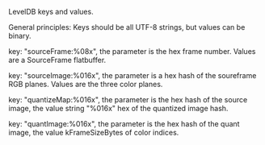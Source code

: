 LevelDB keys and values.

General principles: Keys should be all UTF-8 strings, but values can be binary.

key: "sourceFrame:%08x", the parameter is the hex frame number. Values are a SourceFrame flatbuffer.

key: "sourceImage:%016x", the parameter is a hex hash of the soureframe RGB planes. Values are the three color planes.

key: "quantizeMap:%016x", the parameter is the hex hash of the source image, the value string "%016x" hex of the
    quantized image hash.

key: "quantImage:%016x", the parameter is the hex hash of the quant image, the value kFrameSizeBytes of color indices.

